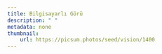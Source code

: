 ```yaml
---
title: Bilgisayarlı Görü
description: " "
metadata: none
thumbnail: 
    url: https://picsum.photos/seed/vision/1400
---
```

